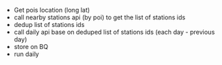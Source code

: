 - Get pois location (long lat)
- call nearby stations api (by poi) to get the list of stations ids
- dedup list of stations ids
- call daily api base on deduped list of stations ids (each day - previous day)
- store on BQ
- run daily



